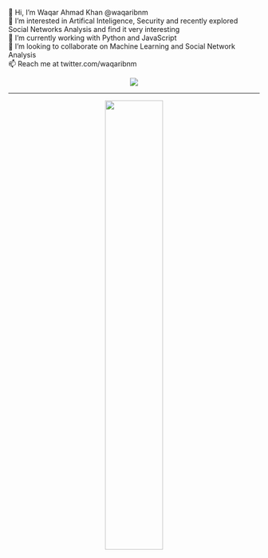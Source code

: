 👋  Hi, I’m Waqar Ahmad Khan @waqaribnm  
👀  I’m interested in Artifical Inteligence, Security and recently explored Social Networks Analysis and find it very interesting  
🌱  I’m currently working with Python and JavaScript  
💞️  I’m looking to collaborate on Machine Learning and Social Network Analysis  
📫  Reach me at twitter.com/waqaribnm  

<p align="center">
  <a href="http://twitter.com/waqaribnm">
    <img src="https://img.shields.io/twitter/follow/waqaribnm?label=Twitter&logo=twitter&style=for-the-badge" />
  </a>
</p>

---

<p align="center">
<!--   <img width="48%" src="https://github-readme-stats.vercel.app/api?username=waqaribnm&show_icons=true&theme=tokyonight" /> -->
  <img width="48%" src="https://github-readme-streak-stats.herokuapp.com/?user=waqaribnm&theme=tokyonight" />
</p>
